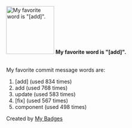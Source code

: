 <img src="https://my-badges.github.io/my-badges/favorite-word.png" alt="My favorite word is &quot;[add]&quot;." title="My favorite word is &quot;[add]&quot;." width="128">
<strong>My favorite word is &quot;[add]&quot;.</strong>
<br><br>

My favorite commit message words are:

1. [add] (used 834 times)
2. add (used 768 times)
3. update (used 583 times)
4. [fix] (used 567 times)
5. component (used 498 times)


Created by <a href="https://github.com/my-badges/my-badges">My Badges</a>